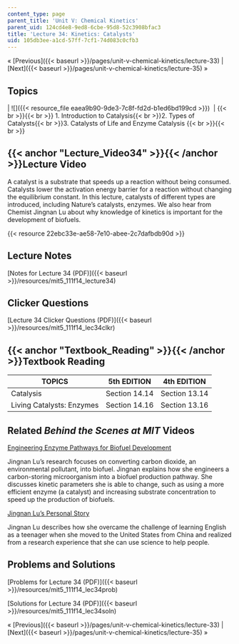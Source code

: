 ```yaml
---
content_type: page
parent_title: 'Unit V: Chemical Kinetics'
parent_uid: 124cd4e8-9ed8-6cbe-95d8-52c3908bfac3
title: 'Lecture 34: Kinetics: Catalysts'
uid: 105db3ee-a1cd-57ff-7cf1-74d083c0cfb3
---
```


« [Previous]({{< baseurl >}}/pages/unit-v-chemical-kinetics/lecture-33) | [Next]({{< baseurl >}}/pages/unit-v-chemical-kinetics/lecture-35) »

Topics
------

| ![]({{< resource_file eaea9b90-9de3-7c8f-fd2d-b1ed6bd199cd >}})  |  {{< br >}}{{< br >}} 1.  Introduction to Catalysis{{< br >}}2.  Types of Catalysts{{< br >}}3.  Catalysts of Life and Enzyme Catalysis {{< br >}}{{< br >}}  

{{< anchor "Lecture_Video34" >}}{{< /anchor >}}Lecture Video
------------------------------------------------------------

A catalyst is a substrate that speeds up a reaction without being consumed. Catalysts lower the activation energy barrier for a reaction without changing the equilibrium constant. In this lecture, catalysts of different types are introduced, including Nature’s catalysts, enzymes. We also hear from Chemist Jingnan Lu about why knowledge of kinetics is important for the development of biofuels.

{{< resource 22ebc33e-ae58-7e10-abee-2c7dafbdb90d >}}

Lecture Notes
-------------

[Notes for Lecture 34 (PDF)]({{< baseurl >}}/resources/mit5_111f14_lecture34)

Clicker Questions
-----------------

[Lecture 34 Clicker Questions (PDF)]({{< baseurl >}}/resources/mit5_111f14_lec34clkr)

{{< anchor "Textbook_Reading" >}}{{< /anchor >}}Textbook Reading
----------------------------------------------------------------

| TOPICS | 5th EDITION | 4th EDITION |
| --- | --- | --- |
| Catalysis | Section 14.14 | Section 13.14 |
| Living Catalysts: Enzymes | Section 14.16 | Section 13.16 

Related _Behind the Scenes at MIT_ Videos
-----------------------------------------

[Engineering Enzyme Pathways for Biofuel Development](http://techtv.mit.edu/videos/24162-engineering-enzyme-pathways-for-biofuel-development)

Jingnan Lu’s research focuses on converting carbon dioxide, an environmental pollutant, into biofuel. Jingnan explains how she engineers a carbon-storing microorganism into a biofuel production pathway. She discusses kinetic parameters she is able to change, such as using a more efficient enzyme (a catalyst) and increasing substrate concentration to speed up the production of biofuels.

[Jingnan Lu’s Personal Story](http://techtv.mit.edu/videos/24161-jingnan-lu-s-personal-story)

Jingnan Lu describes how she overcame the challenge of learning English as a teenager when she moved to the United States from China and realized from a research experience that she can use science to help people.

Problems and Solutions
----------------------

[Problems for Lecture 34 (PDF)]({{< baseurl >}}/resources/mit5_111f14_lec34prob)

[Solutions for Lecture 34 (PDF)]({{< baseurl >}}/resources/mit5_111f14_lec34soln)

« [Previous]({{< baseurl >}}/pages/unit-v-chemical-kinetics/lecture-33) | [Next]({{< baseurl >}}/pages/unit-v-chemical-kinetics/lecture-35) »